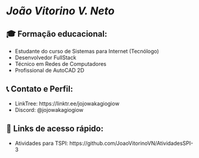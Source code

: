 <h1><i>João Vitorino V. Neto</i></h1> 

<h2>🎓 Formação educacional:</h2>
<ul>
  <li>Estudante do curso de Sistemas para Internet (Tecnólogo)</li>
  <li>Desenvolvedor FullStack</li>
  <li>Técnico em Redes de Computadores</li>
  <li>Profissional de AutoCAD 2D</li>
</ul>
<h2>📞 Contato e Perfil:</h2>
<ul>
  <li>LinkTree: https://linktr.ee/jojowakagiogiow</li>
  <li>Discord: @jojowakagiogiow</li>
</ul>

<h2>🔗 Links de acesso rápido:</h2>
<ul>
  <li>Atividades para TSPI: https://github.com/JoaoVitorinoVN/AtividadesSPI-3</li>
</ul>

